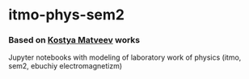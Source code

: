 # itmo-phys-sem2
### Based on [Kostya Matveev](https://github.com/kostiamatv) works
Jupyter notebooks with modeling of laboratory work of physics (itmo, sem2, ebuchiy electromagnetizm)

